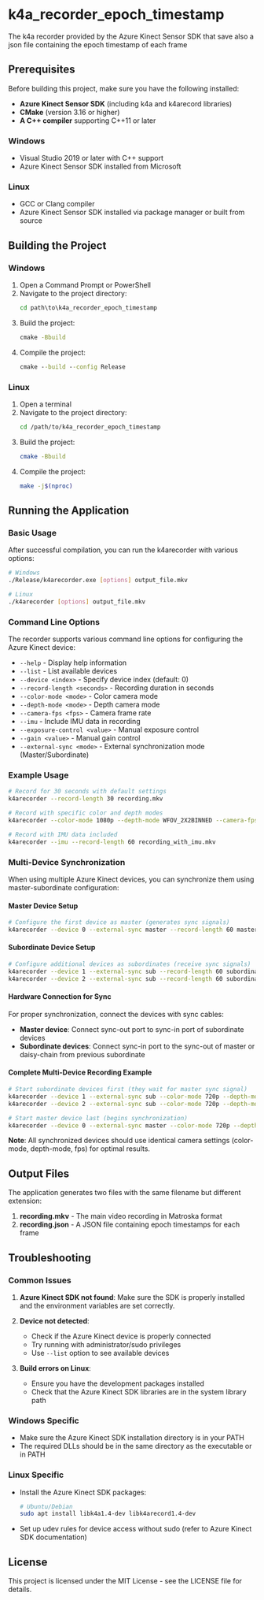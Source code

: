 # k4a_recorder_epoch_timestamp
The k4a recorder provided by the Azure Kinect Sensor SDK that save also a json file containing the epoch timestamp of each frame

## Prerequisites

Before building this project, make sure you have the following installed:

- **Azure Kinect Sensor SDK** (including k4a and k4arecord libraries)
- **CMake** (version 3.16 or higher)
- **A C++ compiler** supporting C++11 or later

### Windows
- Visual Studio 2019 or later with C++ support
- Azure Kinect Sensor SDK installed from Microsoft

### Linux
- GCC or Clang compiler
- Azure Kinect Sensor SDK installed via package manager or built from source

## Building the Project

### Windows

1. Open a Command Prompt or PowerShell
2. Navigate to the project directory:
   ```cmd
   cd path\to\k4a_recorder_epoch_timestamp
   ```
3. Build the project:
   ```cmd
   cmake -Bbuild
   ```
4. Compile the project:
   ```cmd
   cmake --build --config Release
   ```

### Linux

1. Open a terminal
2. Navigate to the project directory:
   ```bash
   cd /path/to/k4a_recorder_epoch_timestamp
   ```
3. Build the project:
   ```bash
   cmake -Bbuild
   ```
4. Compile the project:
   ```bash
   make -j$(nproc)
   ```
   
## Running the Application

### Basic Usage

After successful compilation, you can run the k4arecorder with various options:

```bash
# Windows
./Release/k4arecorder.exe [options] output_file.mkv

# Linux
./k4arecorder [options] output_file.mkv
```

### Command Line Options

The recorder supports various command line options for configuring the Azure Kinect device:

- `--help` - Display help information
- `--list` - List available devices
- `--device <index>` - Specify device index (default: 0)
- `--record-length <seconds>` - Recording duration in seconds
- `--color-mode <mode>` - Color camera mode
- `--depth-mode <mode>` - Depth camera mode
- `--camera-fps <fps>` - Camera frame rate
- `--imu` - Include IMU data in recording
- `--exposure-control <value>` - Manual exposure control
- `--gain <value>` - Manual gain control
- `--external-sync <mode>` - External synchronization mode (Master/Subordinate)

### Example Usage

```bash
# Record for 30 seconds with default settings
k4arecorder --record-length 30 recording.mkv

# Record with specific color and depth modes
k4arecorder --color-mode 1080p --depth-mode WFOV_2X2BINNED --camera-fps 15 recording.mkv

# Record with IMU data included
k4arecorder --imu --record-length 60 recording_with_imu.mkv
```

### Multi-Device Synchronization

When using multiple Azure Kinect devices, you can synchronize them using master-subordinate configuration:

#### Master Device Setup
```bash
# Configure the first device as master (generates sync signals)
k4arecorder --device 0 --external-sync master --record-length 60 master_recording.mkv
```

#### Subordinate Device Setup
```bash
# Configure additional devices as subordinates (receive sync signals)
k4arecorder --device 1 --external-sync sub --record-length 60 subordinate1_recording.mkv
k4arecorder --device 2 --external-sync sub --record-length 60 subordinate2_recording.mkv
```

#### Hardware Connection for Sync
For proper synchronization, connect the devices with sync cables:
- **Master device**: Connect sync-out port to sync-in port of subordinate devices
- **Subordinate devices**: Connect sync-in port to the sync-out of master or daisy-chain from previous subordinate

#### Complete Multi-Device Recording Example
```bash
# Start subordinate devices first (they wait for master sync signal)
k4arecorder --device 1 --external-sync sub --color-mode 720p --depth-mode WFOV_2X2BINNED --camera-fps 15 --record-length 120 device1_sub.mkv &
k4arecorder --device 2 --external-sync sub --color-mode 720p --depth-mode WFOV_2X2BINNED --camera-fps 15 --record-length 120 device2_sub.mkv &

# Start master device last (begins synchronization)
k4arecorder --device 0 --external-sync master --color-mode 720p --depth-mode WFOV_2X2BINNED --camera-fps 15 --record-length 120 device0_master.mkv
```

**Note**: All synchronized devices should use identical camera settings (color-mode, depth-mode, fps) for optimal results.

## Output Files

The application generates two files with the same filename but different extension:
1. **recording.mkv** - The main video recording in Matroska format
2. **recording.json** - A JSON file containing epoch timestamps for each frame

## Troubleshooting

### Common Issues

1. **Azure Kinect SDK not found**: Make sure the SDK is properly installed and the environment variables are set correctly.

2. **Device not detected**: 
   - Check if the Azure Kinect device is properly connected
   - Try running with administrator/sudo privileges
   - Use `--list` option to see available devices

3. **Build errors on Linux**: 
   - Ensure you have the development packages installed
   - Check that the Azure Kinect SDK libraries are in the system library path

### Windows Specific
- Make sure the Azure Kinect SDK installation directory is in your PATH
- The required DLLs should be in the same directory as the executable or in PATH

### Linux Specific
- Install the Azure Kinect SDK packages:
  ```bash
  # Ubuntu/Debian
  sudo apt install libk4a1.4-dev libk4arecord1.4-dev
  ```
- Set up udev rules for device access without sudo (refer to Azure Kinect SDK documentation)

## License

This project is licensed under the MIT License - see the LICENSE file for details.
